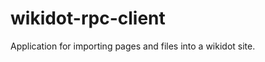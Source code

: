 wikidot-rpc-client
==================

Application for importing pages and files into a wikidot site.
